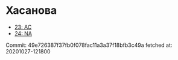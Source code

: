 # Хасанова
- [23: AC](23.md)
- [24: NA](24.md)

Commit: 49e726387f37fb0f078fac11a3a37f18bfb3c49a
 fetched at: 20201027-121800
